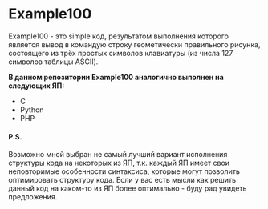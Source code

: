 # Example100

Example100 - это simple код,
результатом выполнения которого является вывод в командую строку геометически правильного рисунка,
состоящего из трёх простых символов клавиатуры (из числа 127 символов таблицы ASCII).

**В данном репозитории Example100 аналогично выполнен на следующих ЯП:**
* C
* Python
* PHP

#### P.S.
Возможно мной выбран не самый лучший вариант исполнения структуры кода на некоторых из ЯП,
т.к. каждый ЯП имеет свои неповторимые особенности синтаксиса, которые могут позволить оптимировать структуру кода.
Если у вас есть мысли как решить данный код на каком-то из ЯП более оптимально - буду рад увидеть предложения.
